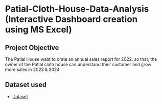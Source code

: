 # Patial-Cloth-House-Data-Analysis (Interactive Dashboard creation using MS Excel)
## Project Objective
The Patial House wabt to crate an annual sales report for 2022. so that, the owner of the Patial cloth house can understand their customer and grow more sales in 2023 & 2024

## Dataset used
- <a href="https://github.com/Nikhil8894/Data-Analysis-Dashboard/blob/main/Patial%20Cloth%20House%20Data%20Analysis.xlsx">Dataset</a>
